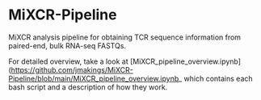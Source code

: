 # MiXCR-Pipeline
MiXCR analysis pipeline for obtaining TCR sequence information from paired-end, bulk RNA-seq FASTQs. 

For detailed overview, take a look at [MiXCR_pipeline_overview.ipynb](https://github.com/jmakings/MiXCR-Pipeline/blob/main/MiXCR_pipeline_overview.ipynb_ which contains each bash script and a description of how they work.
